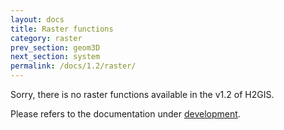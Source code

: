 ```yaml
---
layout: docs
title: Raster functions
category: raster
prev_section: geom3D
next_section: system
permalink: /docs/1.2/raster/
---
```


Sorry, there is no raster functions available in the v1.2 of H2GIS.

Please refers to the documentation under [development](../../dev/raster).
